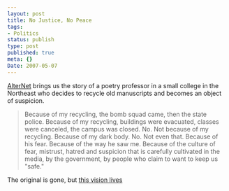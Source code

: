 ```yaml
---
layout: post
title: No Justice, No Peace
tags:
- Politics
status: publish
type: post
published: true
meta: {}
Date: 2007-05-07
---
```

[AlterNet](http://alternet.org/) brings us the story of a poetry professor in a small college in the Northeast who decides to recycle old manuscripts and becomes an object of suspicion.

> Because of my recycling, the bomb squad came, then the state police. Because of my recycling, buildings were evacuated, classes were canceled, the campus was closed. No. Not because of my recycling. Because of my dark body. No. Not even that. Because of his fear. Because of the way he saw me. Because of the culture of fear, mistrust, hatred and suspicion that is carefully cultivated in the media, by the government, by people who claim to want to keep us "safe."

The original is gone, but [this vision lives](https://www.schneier.com/blog/archives/2007/04/english_profess.html)
